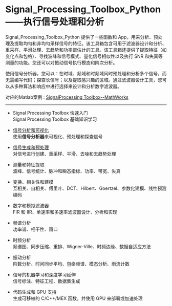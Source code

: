 # Signal_Processing_Toolbox_Python——执行信号处理和分析

Signal_Processing_Toolbox_Python 提供了一些函数和 App，用来分析、预处理及提取均匀和非均匀采样信号的特征。该工具箱包含可用于滤波器设计和分析、重采样、平滑处理、去趋势和功率谱估计的工具。该工具箱还提供了提取特征（如变化点和包络）、寻找波峰和信号模式、量化信号相似性以及执行 SNR 和失真等测量的功能。您还可以对振动信号执行模态和阶次分析。

使用信号分析器，您可以：在时域、频域和时频域同时预处理和分析多个信号，而无需编写代码；探查长信号；以及提取感兴趣的区域。通过滤波器设计工具，您可以从多种算法和响应中进行选择来设计和分析数字滤波器。

对应的Matlab案例 : [SignalProcessing Toolbox--MathWorks](https://ww2.mathworks.cn/help/signal/index.html?s_tid=CRUX_lftnav)  

---

- Signal Processing Toolbox 快速入门  
Signal Processing Toolbox 基础知识学习

- [信号分析和可视化](./Content/信号生成和预处理.md)  
使用**信号分析器**来可视化、预处理和探查信号

- [信号生成和预处理](./Content/Signal_Processing_Toolbox快速入门.md)  
对信号进行创建、重采样、平滑、去噪和去趋势处理

- 测量和特征提取  
波峰、信号统计、脉冲和瞬态指标、功率、带宽、失真

- 变换、相关性和建模  
互相关、自相关、傅里叶、DCT、Hilbert、Goertzel、参数化建模、线性预测编码

- 数字和模拟滤波器  
FIR 和 IIR、单速率和多速率滤波器设计、分析和实现

- 频谱分析  
功率谱、相干性、窗口

- 时频分析  
频谱图、同步压缩、重排、Wigner-Ville、时频边缘、数据自适应方法

- 振动分析  
阶数分析、时间同步平均、包络频谱、模态分析、雨流计数

- 信号的机器学习和深度学习延伸  
信号标注、特征工程、数据集生成

- 代码生成和 GPU 支持  
生成可移植的 C/C++/MEX 函数，并使用 GPU 来部署或加速处理
